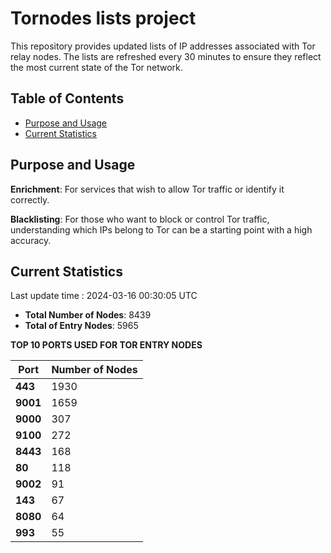 # Tornodes lists project

This repository provides updated lists of IP addresses associated with Tor relay nodes. The lists are refreshed every 30 minutes to ensure they reflect the most current state of the Tor network.

## Table of Contents

- [Purpose and Usage](#purpose-and-usage)
- [Current Statistics](#current-statistics)


## Purpose and Usage

**Enrichment**: For services that wish to allow Tor traffic or identify it correctly.

**Blacklisting**: For those who want to block or control Tor traffic, understanding which IPs belong to Tor can be a starting point with a high accuracy.

## Current Statistics

Last update time : 2024-03-16 00:30:05 UTC

- **Total Number of Nodes**: 8439
- **Total of Entry Nodes**: 5965

**TOP 10 PORTS USED FOR TOR ENTRY NODES**

| **Port** | **Number of Nodes** |
|------|-----------------|
| **443**   | 1930  |
| **9001**   | 1659  |
| **9000**   | 307  |
| **9100**   | 272  |
| **8443**   | 168  |
| **80**   | 118  |
| **9002**   | 91  |
| **143**   | 67  |
| **8080**   | 64  |
| **993**   | 55  |

